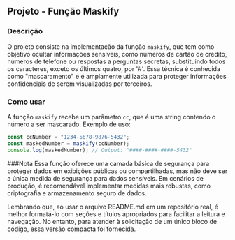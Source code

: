 ## Projeto - Função Maskify

### Descrição

O projeto consiste na implementação da função `maskify`, que tem como objetivo ocultar informações sensíveis, como números de cartão de crédito, números de telefone ou respostas a perguntas secretas, substituindo todos os caracteres, exceto os últimos quatro, por '#'. Essa técnica é conhecida como "mascaramento" e é amplamente utilizada para proteger informações confidenciais de serem visualizadas por terceiros.

### Como usar

A função `maskify` recebe um parâmetro `cc`, que é uma string contendo o número a ser mascarado. Exemplo de uso:

```javascript
const ccNumber = "1234-5678-9876-5432";
const maskedNumber = maskify(ccNumber);
console.log(maskedNumber); // Output: "####-####-####-5432"
```

###Nota
Essa função oferece uma camada básica de segurança para proteger dados em exibições públicas ou compartilhadas, mas não deve ser a única medida de segurança para dados sensíveis. Em cenários de produção, é recomendável implementar medidas mais robustas, como criptografia e armazenamento seguro de dados.

Lembrando que, ao usar o arquivo README.md em um repositório real, é melhor formatá-lo com seções e títulos apropriados para facilitar a leitura e navegação. No entanto, para atender à solicitação de um único bloco de código, essa versão compacta foi fornecida.
